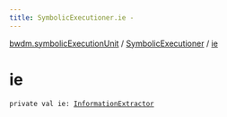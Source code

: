 ```yaml
---
title: SymbolicExecutioner.ie - 
---
```


[bwdm.symbolicExecutionUnit](../index.html) / [SymbolicExecutioner](index.html) / [ie](./ie.html)

# ie

`private val ie: `[`InformationExtractor`](../../bwdm.information-store/-information-extractor/index.html)